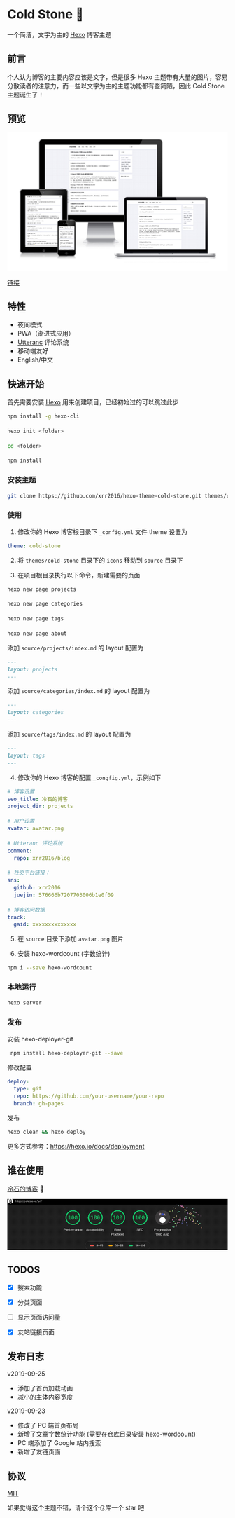 # Cold Stone :tada:

一个简洁，文字为主的 [Hexo](https://hexo.io/zh-cn) 博客主题

## 前言

个人认为博客的主要内容应该是文字，但是很多 Hexo 主题带有大量的图片，容易分散读者的注意力，而一些以文字为主的主题功能都有些简陋，因此 Cold Stone 主题诞生了！

## 预览

![responsive](images/response.png)

[链接](https://coldstone.fun)

## 特性

- 夜间模式
- PWA（渐进式应用）
- [Utteranc](https://utteranc.es/) 评论系统
- 移动端友好
- English/中文

## 快速开始

首先需要安装 [Hexo](https://hexo.io) 用来创建项目，已经初始过的可以跳过此步

```sh
npm install -g hexo-cli

hexo init <folder>

cd <folder>

npm install
```

### 安装主题

```sh
git clone https://github.com/xrr2016/hexo-theme-cold-stone.git themes/cold-stone --depth 1
```

### 使用

1. 修改你的 Hexo 博客根目录下 `_config.yml` 文件 theme 设置为

```yml
theme: cold-stone
```

2. 将 `themes/cold-stone` 目录下的 `icons` 移动到 `source` 目录下

3. 在项目根目录执行以下命令，新建需要的页面

```sh
hexo new page projects

hexo new page categories

hexo new page tags

hexo new page about
```

添加 `source/projects/index.md` 的 layout 配置为

```md
---
layout: projects
---
```

添加 `source/categories/index.md` 的 layout 配置为

```md
---
layout: categories
---
```

添加 `source/tags/index.md` 的 layout 配置为

```md
---
layout: tags
---
```

4. 修改你的 Hexo 博客的配置 `_congfig.yml`，示例如下

```yml
# 博客设置
seo_title: 冷石的博客
project_dir: projects

# 用户设置
avatar: avatar.png

# Utteranc 评论系统
comment:
  repo: xrr2016/blog

# 社交平台链接：
sns:
  github: xrr2016
  juejin: 576666b7207703006b1e0f09

# 博客访问数据
track:
  gaid: xxxxxxxxxxxxxx
```

5. 在 `source` 目录下添加 `avatar.png` 图片

6. 安装 hexo-wordcount (字数统计)

```sh
npm i --save hexo-wordcount
```

### 本地运行

```sh
hexo server
```

### 发布

安装 hexo-deployer-git

```sh
 npm install hexo-deployer-git --save
```

修改配置

```yml
deploy:
  type: git
  repo: https://github.com/your-username/your-repo
  branch: gh-pages
```

发布

```sh
hexo clean && hexo deploy
```

更多方式参考：https://hexo.io/docs/deployment

## 谁在使用

[冷石的博客](https://coldstone.fun) 💯

![audits](images/audits.gif)

## TODOS

- [x] 搜索功能

- [x] 分类页面

- [ ] 显示页面访问量

- [x] 友站链接页面

## 发布日志

v2019-09-25

- 添加了首页加载动画
- 减小的主体内容宽度

v2019-09-23

- 修改了 PC 端首页布局
- 新增了文章字数统计功能 (需要在仓库目录安装 hexo-wordcount)
- PC 端添加了 Google 站内搜索
- 新增了友链页面

## 协议

[MIT](LICENSE)

如果觉得这个主题不错，请个这个仓库一个 star 吧
